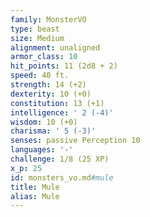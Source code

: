 ```yaml
---
family: MonsterVO
type: beast
size: Medium
alignment: unaligned
armor_class: 10
hit_points: 11 (2d8 + 2)
speed: 40 ft.
strength: 14 (+2)
dexterity: 10 (+0)
constitution: 13 (+1)
intelligence: ' 2 (-4)'
wisdom: 10 (+0)
charisma: ' 5 (-3)'
senses: passive Perception 10
languages: '-'
challenge: 1/8 (25 XP)
x_p: 25
id: monsters_vo.md#mule
title: Mule
alias: Mule
---
```


